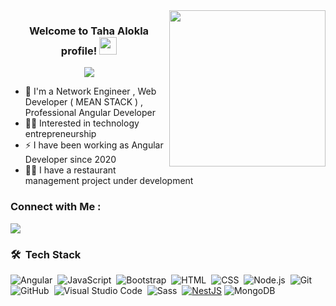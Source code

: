 
<img width="250" align="right" src="https://c.tenor.com/_DOBjnGspYAAAAAM/code-coding.gif">

<h3 align="center">
  Welcome to Taha Alokla profile!
  <img src="https://media.giphy.com/media/hvRJCLFzcasrR4ia7z/giphy.gif" width="28">
</h3>

<!-- Typing SVG by DenverCoder1 - https://github.com/DenverCoder1/readme-typing-svg -->
<p align="center">
  <a href="https://github.com/DenverCoder1/readme-typing-svg"><img src="https://readme-typing-svg.herokuapp.com/?lines=Angular%20Developer;MEAN%20Stack%20Developer;Angular%20Nodejs%20NestJs&font=Fira%20Code&center=true&width=440&height=45&color=fe4a49&vCenter=true&size=22"></a>
</p> 

- 🏢 I'm a Network Engineer , Web Developer ( MEAN STACK ) , Professional Angular Developer
- 👨‍💻 Interested in technology entrepreneurship
- ⚡ I have been working as Angular Developer since 2020
- 👨‍💻 I have a restaurant management project under development


### Connect with Me :

<a href="https://linkedin.com/in/taha-alokla" target="_blank"><img src="https://img.shields.io/badge/-taha%20alokla-0077B5?style=for-the-badge&logo=Linkedin&logoColor=white"/></a>


### 🛠 &nbsp;Tech Stack
![Angular](https://img.shields.io/badge/-Angular-05122A?style=flat&logo=Angular)&nbsp;
![JavaScript](https://img.shields.io/badge/-JavaScript-05122A?style=flat&logo=javascript)&nbsp;
![Bootstrap](https://img.shields.io/badge/-Bootstrap-05122A?style=flat&logo=bootstrap&logoColor=563D7C)&nbsp;
![HTML](https://img.shields.io/badge/-HTML-05122A?style=flat&logo=HTML5)&nbsp;
![CSS](https://img.shields.io/badge/-CSS-05122A?style=flat&logo=CSS3&logoColor=1572B6)&nbsp;
![Node.js](https://img.shields.io/badge/-Node.js-05122A?style=flat&logo=node.js&logoColor=339933)&nbsp;
![Git](https://img.shields.io/badge/-Git-05122A?style=flat&logo=git)&nbsp;
![GitHub](https://img.shields.io/badge/-GitHub-05122A?style=flat&logo=github)&nbsp;
![Visual Studio Code](https://img.shields.io/badge/-Visual%20Studio%20Code-05122A?style=flat&logo=visual-studio-code&logoColor=007ACC)&nbsp;
![Sass](https://img.shields.io/badge/-Sass-05122A?style=flat&logo=sass)&nbsp;
[![NestJS](https://img.shields.io/badge/-NestJS-%23e00000.svg?style=flat&logo=nestjs)](https://nestjs.com/)
![MongoDB](https://img.shields.io/badge/-MongoDB-05122A?style=flat&logo=MongoDB)&nbsp;





